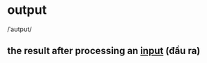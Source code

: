 # output

/ˈaʊtpʊt/

## the result after processing an [input](input-n.md#things-put-into-đầu-vào) (đầu ra)